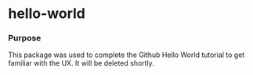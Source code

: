 # hello-world

### Purpose
This package was used to complete the Github Hello World tutorial to get familiar with the UX. It will be deleted shortly.
